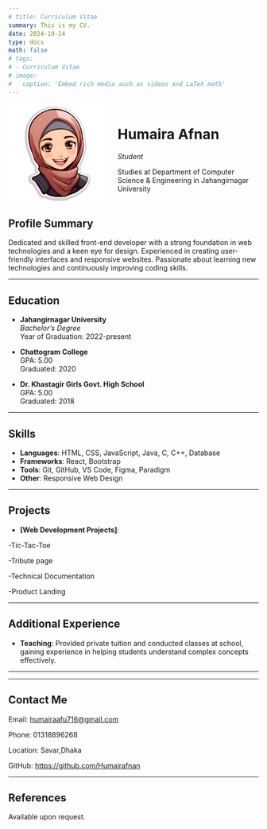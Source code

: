 ```yaml
---
# title: Curriculum Vitae
summary: This is my CV.
date: 2024-10-24
type: docs
math: false
# tags:
# - Curriculum Vitae
# image:
#   caption: 'Embed rich media such as videos and LaTeX math'
---
```


<div style="display: flex; align-items: center;">
  <img src="./avatar.png" alt="Humaira Afnan" style="width: 200px; height: auto; margin-right: 20px;">
  <div>
    <h1>Humaira Afnan</h1>
    <p><em>Student</em></p>
    <p>Studies at Department of Computer Science & Engineering in Jahangirnagar University</p>
  </div>
</div>

## Profile Summary
Dedicated and skilled front-end developer with a strong foundation in web technologies and a keen eye for design. Experienced in creating user-friendly interfaces and responsive websites. Passionate about learning new technologies and continuously improving coding skills.

---

## Education

- **Jahangirnagar University**  
  *Bachelor’s Degree*  
  Year of Graduation: 2022-present

- **Chattogram College**  
  GPA: 5.00  
  Graduated: 2020

- **Dr. Khastagir Girls Govt. High School**  
  GPA: 5.00  
  Graduated: 2018

---

## Skills

- **Languages**: HTML, CSS, JavaScript, Java, C, C++, Database
- **Frameworks**: React, Bootstrap
- **Tools**: Git, GitHub, VS Code, Figma, Paradigm
- **Other**: Responsive Web Design

---

<!-- ## Professional Experience

- **[Current/Most Recent Company/Organization Name]**  
  *Front-End Developer*  
  [Employment Duration]  
  - Developed and maintained responsive websites and applications.
  - Collaborated with designers and back-end developers to create seamless user experiences.
  - Improved website performance and ensured cross-browser compatibility.
  - Implemented new features and optimized existing code. -->



## Projects

<!-- - **[Portfolio Website]**: Developed a personal portfolio website showcasing projects, skills, and experience. -->
- **[Web Development Projects]**:

-Tic-Tac-Toe

-Tribute page

-Technical Documentation

-Product Landing




---

## Additional Experience

- **Teaching**: Provided private tuition and conducted classes at school, gaining experience in helping students understand complex concepts effectively.

---



---
## Contact Me

Email: humairaafu716@gmail.com

Phone: 01318896268

Location: Savar,Dhaka



GitHub: https://github.com/Humairafnan

---

## References

Available upon request.